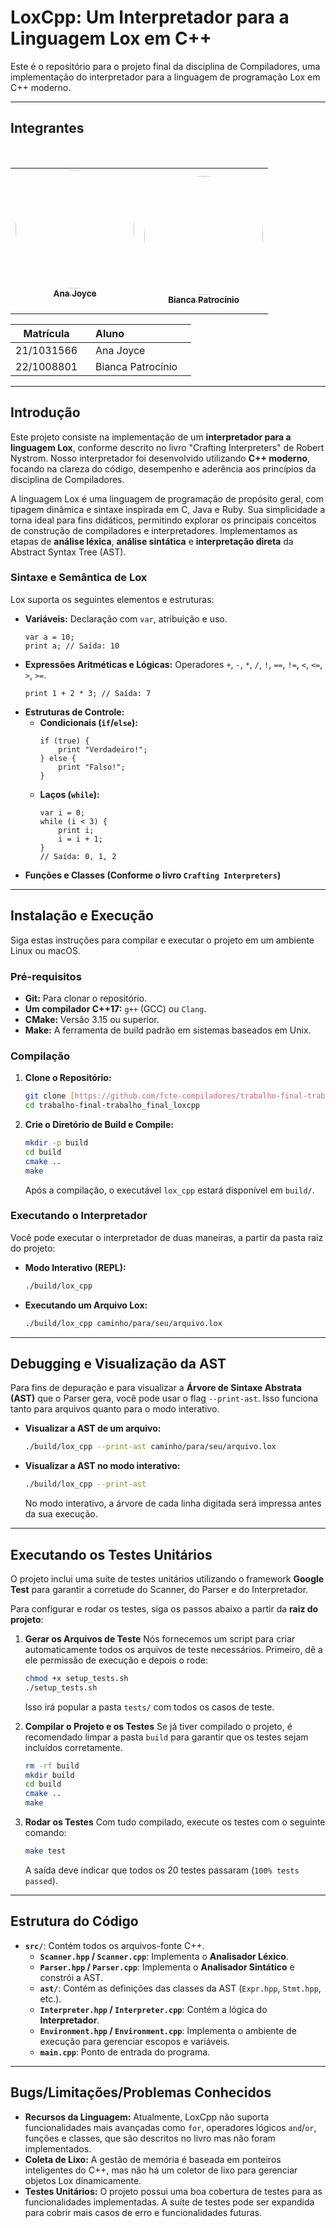 # LoxCpp: Um Interpretador para a Linguagem Lox em C++

Este é o repositório para o projeto final da disciplina de Compiladores, uma implementação do interpretador para a linguagem de programação Lox em C++ moderno.

---

## Integrantes

<div align = "center">
<table>
  <tr>
     <td align="center"><a href="https://github.com/leticiatmartins"><img style="border-radius: 50%;" src="https://github.com/anajoyceamorim.png" width="190px;" alt=""/><br /><sub><b>Ana Joyce</b></sub></a><br />
    <td align="center"><a href="https://github.com/BiancaPatrocinio7"><img style="border-radius: 50%;" src="https://github.com/BiancaPatrocinio7.png" width="190px;" alt=""/><br /><sub><b>Bianca Patrocínio</b></sub></a><br /></td>
  </tr>
</table>

| Matrícula    | Aluno                       |
| ------------ | --------------------------- |
| 21/1031566   | Ana Joyce |
| 22/1008801   | Bianca Patrocínio   |

</div>

---

## Introdução

Este projeto consiste na implementação de um **interpretador para a linguagem Lox**, conforme descrito no livro "Crafting Interpreters" de Robert Nystrom. Nosso interpretador foi desenvolvido utilizando **C++ moderno**, focando na clareza do código, desempenho e aderência aos princípios da disciplina de Compiladores.

A linguagem Lox é uma linguagem de programação de propósito geral, com tipagem dinâmica e sintaxe inspirada em C, Java e Ruby. Sua simplicidade a torna ideal para fins didáticos, permitindo explorar os principais conceitos de construção de compiladores e interpretadores. Implementamos as etapas de **análise léxica**, **análise sintática** e **interpretação direta** da Abstract Syntax Tree (AST).

### Sintaxe e Semântica de Lox

Lox suporta os seguintes elementos e estruturas:

* **Variáveis:** Declaração com `var`, atribuição e uso.
    ```lox
    var a = 10;
    print a; // Saída: 10
    ```
* **Expressões Aritméticas e Lógicas:** Operadores `+`, `-`, `*`, `/`, `!`, `==`, `!=`, `<`, `<=`, `>`, `>=`.
    ```lox
    print 1 + 2 * 3; // Saída: 7
    ```
* **Estruturas de Controle:**
    * **Condicionais (`if`/`else`):**
        ```lox
        if (true) {
            print "Verdadeiro!";
        } else {
            print "Falso!";
        }
        ```
    * **Laços (`while`):**
        ```lox
        var i = 0;
        while (i < 3) {
            print i;
            i = i + 1;
        }
        // Saída: 0, 1, 2
        ```
* **Funções e Classes (Conforme o livro `Crafting Interpreters`)**

---

## Instalação e Execução

Siga estas instruções para compilar e executar o projeto em um ambiente Linux ou macOS.

### Pré-requisitos

* **Git:** Para clonar o repositório.
* **Um compilador C++17:** `g++` (GCC) ou `Clang`.
* **CMake:** Versão 3.15 ou superior.
* **Make:** A ferramenta de build padrão em sistemas baseados em Unix.

### Compilação

1.  **Clone o Repositório:**
    ```bash
    git clone [https://github.com/fcte-compiladores/trabalho-final-trabalho_final_loxcpp.git](https://github.com/fcte-compiladores/trabalho-final-trabalho_final_loxcpp.git)
    cd trabalho-final-trabalho_final_loxcpp
    ```

2.  **Crie o Diretório de Build e Compile:**
    ```bash
    mkdir -p build
    cd build
    cmake ..
    make
    ```
    Após a compilação, o executável `lox_cpp` estará disponível em `build/`.

### Executando o Interpretador

Você pode executar o interpretador de duas maneiras, a partir da pasta raiz do projeto:

* **Modo Interativo (REPL):**
    ```bash
    ./build/lox_cpp
    ```

* **Executando um Arquivo Lox:**
    ```bash
    ./build/lox_cpp caminho/para/seu/arquivo.lox
    ```

---

## Debugging e Visualização da AST

Para fins de depuração e para visualizar a **Árvore de Sintaxe Abstrata (AST)** que o Parser gera, você pode usar o flag `--print-ast`. Isso funciona tanto para arquivos quanto para o modo interativo.

* **Visualizar a AST de um arquivo:**
    ```bash
    ./build/lox_cpp --print-ast caminho/para/seu/arquivo.lox
    ```

* **Visualizar a AST no modo interativo:**
    ```bash
    ./build/lox_cpp --print-ast
    ```
    No modo interativo, a árvore de cada linha digitada será impressa antes da sua execução. 

---

## Executando os Testes Unitários

O projeto inclui uma suíte de testes unitários utilizando o framework **Google Test** para garantir a corretude do Scanner, do Parser e do Interpretador.

Para configurar e rodar os testes, siga os passos abaixo a partir da **raiz do projeto**:

1.  **Gerar os Arquivos de Teste**
    Nós fornecemos um script para criar automaticamente todos os arquivos de teste necessários. Primeiro, dê a ele permissão de execução e depois o rode:

    ```bash
    chmod +x setup_tests.sh
    ./setup_tests.sh
    ```
    Isso irá popular a pasta `tests/` com todos os casos de teste.

2.  **Compilar o Projeto e os Testes**
    Se já tiver compilado o projeto, é recomendado limpar a pasta `build` para garantir que os testes sejam incluídos corretamente.

    ```bash
    rm -rf build
    mkdir build
    cd build
    cmake ..
    make
    ```

3.  **Rodar os Testes**
    Com tudo compilado, execute os testes com o seguinte comando:

    ```bash
    make test
    ```
    A saída deve indicar que todos os 20 testes passaram (`100% tests passed`).

---

## Estrutura do Código

* **`src/`**: Contém todos os arquivos-fonte C++.
    * **`Scanner.hpp` / `Scanner.cpp`**: Implementa o **Analisador Léxico**.
    * **`Parser.hpp` / `Parser.cpp`**: Implementa o **Analisador Sintático** e constrói a AST.
    * **`ast/`**: Contém as definições das classes da AST (`Expr.hpp`, `Stmt.hpp`, etc.).
    * **`Interpreter.hpp` / `Interpreter.cpp`**: Contém a lógica do **Interpretador**.
    * **`Environment.hpp` / `Environment.cpp`**: Implementa o ambiente de execução para gerenciar escopos e variáveis.
    * **`main.cpp`**: Ponto de entrada do programa.

---

## Bugs/Limitações/Problemas Conhecidos

* **Recursos da Linguagem:** Atualmente, LoxCpp não suporta funcionalidades mais avançadas como `for`, operadores lógicos `and`/`or`, funções e classes, que são descritos no livro mas não foram implementados.
* **Coleta de Lixo:** A gestão de memória é baseada em ponteiros inteligentes do C++, mas não há um coletor de lixo para gerenciar objetos Lox dinamicamente.
* **Testes Unitários:** O projeto possui uma boa cobertura de testes para as funcionalidades implementadas. A suíte de testes pode ser expandida para cobrir mais casos de erro e funcionalidades futuras.